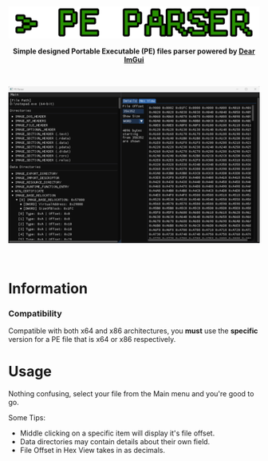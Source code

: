 ![WID LOGO](Images/PEParser.svg "PEPARSER_LOGO")
<p align="center"><b>Simple designed Portable Executable (PE) files parser powered by <a href="https://github.com/ocornut/imgui" target="_blank">Dear ImGui</a></b></p>

<br>
<p align="center">
<img src="https://github.com/paskalian/PE-Parser/blob/master/Images/Menu.svg" alt="Menu"/>
</p>
<br>

# Information
### Compatibility
Compatible with both x64 and x86 architectures, you **must** use the **specific** version for a PE file that is x64 or x86 respectively.

# Usage
Nothing confusing, select your file from the Main menu and you're good to go.

Some Tips:
- Middle clicking on a specific item will display it's file offset.
- Data directories may contain details about their own field.
- File Offset in Hex View takes in as decimals.
